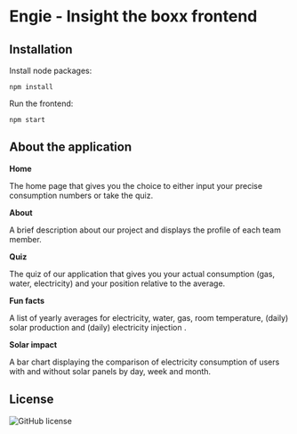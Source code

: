 # Engie - Insight the boxx frontend

## Installation
Install node packages:

``` npm install ```

Run the frontend:

``` npm start ```

## About the application

**Home**

The home page that gives you the choice to either input your precise consumption numbers or take the quiz.

**About**

A brief description about our project and displays the profile of each team member.

**Quiz**

The quiz of our application that gives you your actual consumption (gas, water, electricity) and your position relative to the average.

**Fun facts**

A list of yearly averages for electricity, water, gas, room temperature, (daily) solar production and (daily) electricity injection
.

**Solar impact**

A bar chart displaying the comparison of electricity consumption of users with and without solar panels by day, week and month.

## License
![GitHub license](https://img.shields.io/badge/license-MIT-blue.svg)
